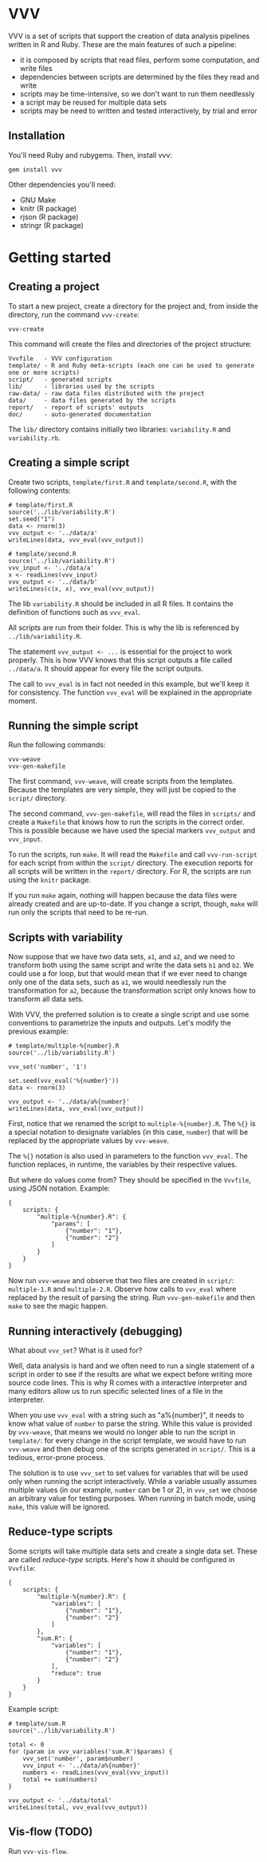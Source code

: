 # VVV

VVV is a set of scripts that support the creation of data analysis pipelines written in R and Ruby. These are the main features of such a pipeline:

* it is composed by scripts that read files, perform some computation, and write files
* dependencies between scripts are determined by the files they read and write
* scripts may be time-intensive, so we don't want to run them needlessly
* a script may be reused for multiple data sets
* scripts may be need to written and tested interactively, by trial and error

## Installation

You'll need Ruby and rubygems. Then, install vvv:

    gem install vvv

Other dependencies you'll need:

* GNU Make
* knitr (R package)
* rjson (R package)
* stringr (R package)

# Getting started

## Creating a project

To start a new project, create a directory for the project and, from inside the directory, run the command `vvv-create`:

    vvv-create

This command will create the files and directories of the project structure:

    Vvvfile   - VVV configuration
    template/ - R and Ruby meta-scripts (each one can be used to generate one or more scripts)
    script/   - generated scripts
    lib/      - libraries used by the scripts
    raw-data/ - raw data files distributed with the project
    data/     - data files generated by the scripts
    report/   - report of scripts' outputs
    doc/      - auto-generated documentation

The `lib/` directory contains initially two libraries: `variability.R` and `variability.rb`.

## Creating a simple script

Create two scripts, `template/first.R` and `template/second.R`, with the following contents:

    # template/first.R
    source('../lib/variability.R')
    set.seed("1")
    data <- rnorm(3)
    vvv_output <- '../data/a'
    writeLines(data, vvv_eval(vvv_output))

    # template/second.R
    source('../lib/variability.R')
    vvv_input <- '../data/a'
    x <- readLines(vvv_input)
    vvv_output <- '../data/b'
    writeLines(c(x, x), vvv_eval(vvv_output))

The lib `variability.R` should be included in all R files. It contains the definition of functions such as `vvv_eval`.

All scripts are run from their folder. This is why the lib is referenced by `../lib/variability.R`.

The statement `vvv_output <- ...` is essential for the project to work properly. This is how VVV knows that this script outputs a file called `../data/a`. It should appear for every file the script outputs.

The call to `vvv_eval` is in fact not needed in this example, but we'll keep it for consistency. The function `vvv_eval` will be explained in the appropriate moment.

## Running the simple script

Run the following commands:

    vvv-weave
    vvv-gen-makefile

The first command, `vvv-weave`, will create scripts from the templates. Because the templates are very simple, they will just be copied to the `script/` directory.

The second command, `vvv-gen-makefile`, will read the files in `scripts/` and create a `Makefile` that knows how to run the scripts in the correct order. This is possible because we have used the special markers `vvv_output` and `vvv_input`.

To run the scripts, run `make`. It will read the `Makefile` and call `vvv-run-script` for each script from within the `script/` directory. The execution reports for all scripts will be written in the `report/` directory. For R, the scripts are run using the `knitr` package.

If you run `make` again, nothing will happen because the data files were already created and are up-to-date. If you change a script, though, `make` will run only the scripts that need to be re-run.

## Scripts with variability

Now suppose that we have two data sets, `a1`, and `a2`, and we need to transform both using the same script and write the data sets `b1` and `b2`. We could use a for loop, but that would mean that if we ever need to change only one of the data sets, such as `a1`, we would needlessly run the transformation for `a2`, because the transformation script only knows how to transform all data sets.

With VVV, the preferred solution is to create a single script and use some conventions to parametrize the inputs and outputs. Let's modify the previous example:

    # template/multiple-%{number}.R
    source('../lib/variability.R')

    vvv_set('number', '1')

    set.seed(vvv_eval('%{number}'))
    data <- rnorm(3)

    vvv_output <- '../data/a%{number}'
    writeLines(data, vvv_eval(vvv_output))

First, notice that we renamed the script to `multiple-%{number}.R`. The `%{}` is a special notation to designate variables (in this case, `number`) that will be replaced by the appropriate values by `vvv-weave`.

The `%{}` notation is also used in parameters to the function `vvv_eval`. The function replaces, in runtime, the variables by their respective values.

But where do values come from? They should be specified in the `Vvvfile`, using JSON notation. Example:

    {
        scripts: {
            "multiple-%{number}.R": {
                "params": [
                    {"number": "1"},
                    {"number": "2"}
                ]
            }
        }
    }

Now run `vvv-weave` and observe that two files are created in `script/`: `multiple-1.R` and `multiple-2.R`. Observe how calls to `vvv_eval` where replaced by the result of parsing the string. Run `vvv-gen-makefile` and then `make` to see the magic happen.

## Running interactively (debugging)

What about `vvv_set`? What is it used for?

Well, data analysis is hard and we often need to run a single statement of a script in order to see if the results are what we expect before writing more source code lines. This is why R comes with a interactive interpreter and many editors allow us to run specific selected lines of a file in the interpreter.

When you use `vvv_eval` with a string such as "a%{number}", it needs to know what value of `number` to parse the string. While this value is provided by `vvv-weave`, that means we would no longer able to run the script in `template/`: for every change in the script template, we would have to run `vvv-weave` and then debug one of the scripts generated in `script/`. This is a tedious, error-prone process.

The solution is to use `vvv_set` to set values for variables that will be used only when running the script interactively. While a variable usually assumes multiple values (in our example, `number` can be 1 or 2), in `vvv_set` we choose an arbitrary value for testing purposes. When running in batch mode, using `make`, this value will be ignored.

## Reduce-type scripts

Some scripts will take multiple data sets and create a single data set. These are called *reduce-type* scripts. Here's how it should be configured in `Vvvfile`:

    {
        scripts: {
            "multiple-%{number}.R": {
                "variables": [
                    {"number": "1"},
                    {"number": "2"}
                ]
            },
            "sum.R": {
                "variables": [
                    {"number": "1"},
                    {"number": "2"}
                ],
                "reduce": true
            }
        }
    }

Example script:

    # template/sum.R
    source('../lib/variability.R')

    total <- 0
    for (param in vvv_variables('sum.R')$params) {
        vvv_set('number', param$number)
        vvv_input <- '../data/a%{number}'
        numbers <- readLines(vvv_eval(vvv_input))
        total += sum(numbers)
    }

    vvv_output <- '../data/total'
    writeLines(total, vvv_eval(vvv_output))

## Vis-flow (TODO)

Run `vvv-vis-flow`.